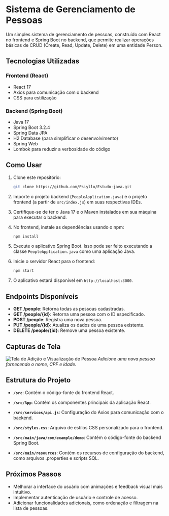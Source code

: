 # Sistema de Gerenciamento de Pessoas

Um simples sistema de gerenciamento de pessoas, construído com React no frontend e Spring Boot no backend, que permite realizar operações básicas de CRUD (Create, Read, Update, Delete) em uma entidade Person.

## Tecnologias Utilizadas

### Frontend (React)
- React 17
- Axios para comunicação com o backend
- CSS para estilização

### Backend (Spring Boot)
- Java 17
- Spring Boot 3.2.4
- Spring Data JPA
- H2 Database (para simplificar o desenvolvimento)
- Spring Web
- Lombok para reduzir a verbosidade do código

## Como Usar

1. Clone este repositório:

    ```bash
    git clone https://github.com/Psiyllo/Estudo-java.git
    ```

2. Importe o projeto backend (`PeopleApplication.java`) e o projeto frontend (a partir de `src/index.js`) em suas respectivas IDEs.

3. Certifique-se de ter o Java 17 e o Maven instalados em sua máquina para executar o backend.

4. No frontend, instale as dependências usando o npm:

    ```bash
    npm install
    ```

5. Execute o aplicativo Spring Boot. Isso pode ser feito executando a classe `PeopleApplication.java` como uma aplicação Java.

6. Inicie o servidor React para o frontend:

    ```bash
    npm start
    ```

7. O aplicativo estará disponível em `http://localhost:3000`.

## Endpoints Disponíveis

- **GET /people**: Retorna todas as pessoas cadastradas.
- **GET /people/{id}**: Retorna uma pessoa com o ID especificado.
- **POST /people**: Registra uma nova pessoa.
- **PUT /people/{id}**: Atualiza os dados de uma pessoa existente.
- **DELETE /people/{id}**: Remove uma pessoa existente.

## Capturas de Tela

![Tela de Adição e Visualização de Pessoa](![image](https://github.com/Psiyllo/Estudo-java/assets/166714883/c17c2b8a-07c7-4039-89ef-f99bfea84fb4)
)
*Adicione uma nova pessoa fornecendo o nome, CPF e idade.*

## Estrutura do Projeto

- **`/src`**: Contém o código-fonte do frontend React.
- **`/src/App`**: Contém os componentes principais da aplicação React.
- **`/src/services/api.js`**: Configuração do Axios para comunicação com o backend.
- **`/src/styles.css`**: Arquivo de estilos CSS personalizado para o frontend.

- **`/src/main/java/com/example/demo`**: Contém o código-fonte do backend Spring Boot.
- **`/src/main/resources`**: Contém os recursos de configuração do backend, como arquivos .properties e scripts SQL.

## Próximos Passos

- Melhorar a interface do usuário com animações e feedback visual mais intuitivo.
- Implementar autenticação de usuário e controle de acesso.
- Adicionar funcionalidades adicionais, como ordenação e filtragem na lista de pessoas.
